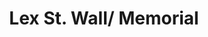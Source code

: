 ---
pid: CH1096
title: Lex St. Wall/ Memorial
location_transcription: Lex Street/ West Philadelphia
zipcode: '19139'
outside_phl: 
neighborhood: Walnut Hill
age: 
age_range: 
instagram: 
image_file_name: CH_1096.jpg
proposal_transcription: Being the worst mass murder in Philadelphia’s history. The
  victims and their families should at least be giving a way to celebrate/acknowledge
  the loss.  There are people who will like to show their concern and support to the
  victim’s family and come together to reminisce about their loss loved ones.  Having
  a memorial every year will give us that platform and a wall that was once up will
  keep them alive because their lives are more important than new buildings being
  built to basically cover up what’s real.
topic: African Americans,Family,Neighborhoods,Philadelphia,Violence
topic_summary: 0, 0, 0, 0, 0
type: Mural,Shrine,Memorial,Image
keywords_other: Lex Street, Lex Street Massacre
credit: "#LexStreet"
image_labels: 
twitter: 
facebook: 
permalink: "/monuments/ch1096/"
layout: item-page
---
